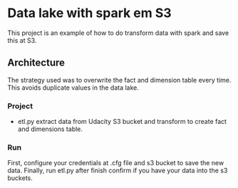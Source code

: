 # Data lake with spark em S3

This project is an example of how to do transform data with spark and save this at S3.

## Architecture

The strategy used was to overwrite the fact and dimension table every time. This avoids duplicate values in the data lake.

### Project

* etl.py extract data from Udacity S3 bucket and transform to create fact and dimensions table.


### Run

First, configure your credentials at .cfg file and s3 bucket to save the new data.
Finally, run etl.py after finish confirm if you have your data into the s3 buckets.

